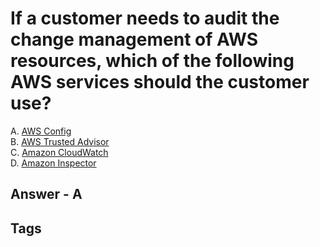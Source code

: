 # If a customer needs to audit the change management of AWS resources, which of the following AWS services should the customer use?

A. [AWS Config](https://github.com/EliotKhachi//publicZk/tree/main/202309130458)  
B. [AWS Trusted Advisor](https://github.com/EliotKhachi//publicZk/tree/main/202309130459)  
C. [Amazon CloudWatch](https://github.com/EliotKhachi//publicZk/tree/main/202309130500)  
D. [Amazon Inspector](https://github.com/EliotKhachi//publicZk/tree/main/202309130501)  

## Answer - A

## Tags

